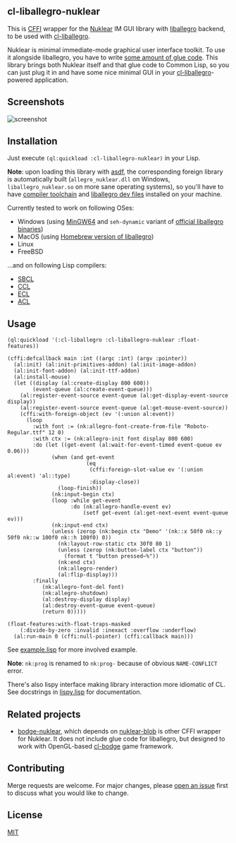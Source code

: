 cl-liballegro-nuklear
---------------------
This is [CFFI](https://common-lisp.net/project/cffi) wrapper for the [Nuklear](https://github.com/Immediate-Mode-UI/Nuklear) IM GUI library with [liballegro](https://liballeg.org) backend, to be used with [cl-liballegro](https://github.com/resttime/cl-liballegro).

Nuklear is minimal immediate-mode graphical user interface toolkit. To use it alongside liballegro, you have to write [some amount of glue code](https://github.com/Immediate-Mode-UI/Nuklear/blob/master/demo/allegro5/nuklear_allegro5.h). This library brings both Nuklear itself and that glue code to Common Lisp, so you can just plug it in and have some nice minimal GUI in your [cl-liballegro](https://github.com/resttime/cl-liballegro)-powered application.

Screenshots
-----------
![screenshot](https://gitlab.com/lockie/cl-liballegro-nuklear/-/raw/master/screenshot.png)

Installation
------------
Just execute `(ql:quickload :cl-liballegro-nuklear)` in your Lisp.

**Note**: upon loading this library with [asdf](https://common-lisp.net/project/asdf), the corresponding foreign library is automatically built (`allegro_nuklear.dll` on Windows, `liballegro_nuklear.so` on more sane operating systems), so you'll have to have [compiler toolchain](https://gcc.gnu.org) and [liballegro dev files](https://liballeg.org/download.html) installed on your machine.

Currently tested to work on following OSes:
* Windows (using [MinGW64](https://mingw-w64.org/downloads/#mingw-builds) and `seh-dynamic` variant of [official liballegro binaries](https://github.com/liballeg/allegro5/releases))
* MacOS (using [Homebrew version of liballegro](https://formulae.brew.sh/formula/allegro))
* Linux
* FreeBSD

...and on following Lisp compilers:
* [SBCL](http://sbcl.org)
* [CCL](https://ccl.clozure.com)
* [ECL](https://common-lisp.net/project/ecl/main.html)
* [ACL](https://franz.com/products/allegro-common-lisp)

Usage
-----

```common-lisp
(ql:quickload '(:cl-liballegro :cl-liballegro-nuklear :float-features))

(cffi:defcallback main :int ((argc :int) (argv :pointer))
  (al:init) (al:init-primitives-addon) (al:init-image-addon)
  (al:init-font-addon) (al:init-ttf-addon)
  (al:install-mouse)
  (let ((display (al:create-display 800 600))
        (event-queue (al:create-event-queue)))
    (al:register-event-source event-queue (al:get-display-event-source display))
    (al:register-event-source event-queue (al:get-mouse-event-source))
    (cffi:with-foreign-object (ev '(:union al:event))
      (loop
        :with font := (nk:allegro-font-create-from-file "Roboto-Regular.ttf" 12 0)
        :with ctx := (nk:allegro-init font display 800 600)
        :do (let ((get-event (al:wait-for-event-timed event-queue ev 0.06)))
              (when (and get-event
                         (eq
                          (cffi:foreign-slot-value ev '(:union al:event) 'al::type)
                          :display-close))
                (loop-finish))
              (nk:input-begin ctx)
              (loop :while get-event
                    :do (nk:allegro-handle-event ev)
                        (setf get-event (al:get-next-event event-queue ev)))
              (nk:input-end ctx)
              (unless (zerop (nk:begin ctx "Demo" '(nk::x 50f0 nk::y 50f0 nk::w 100f0 nk::h 100f0) 0))
                (nk:layout-row-static ctx 30f0 80 1)
                (unless (zerop (nk:button-label ctx "button"))
                  (format t "button pressed~%"))
                (nk:end ctx)
                (nk:allegro-render)
                (al:flip-display)))
        :finally
           (nk:allegro-font-del font)
           (nk:allegro-shutdown)
           (al:destroy-display display)
           (al:destroy-event-queue event-queue)
           (return 0)))))

(float-features:with-float-traps-masked
    (:divide-by-zero :invalid :inexact :overflow :underflow)
  (al:run-main 0 (cffi:null-pointer) (cffi:callback main)))
```

See [example.lisp](https://gitlab.com/lockie/cl-liballegro-nuklear/-/blob/master/src/example.lisp) for more involved example.

**Note**: `nk:prog` is renamed to `nk:prog-` because of obvious `NAME-CONFLICT` error.

There's also lispy interface making library interaction more idiomatic of CL. See docstrings in [lispy.lisp](https://gitlab.com/lockie/cl-liballegro-nuklear/-/blob/master/src/lispy.lisp) for documentation.

Related projects
----------------
* [bodge-nuklear](http://quickdocs.org/bodge-nuklear), which depends on [nuklear-blob](http://quickdocs.org/nuklear-blob) is other CFFI wrapper for Nuklear. It does not include glue code for liballegro, but designed to work with OpenGL-based [cl-bodge](https://github.com/borodust/cl-bodge) game framework.

Contributing
------------
Merge requests are welcome. For major changes, please [open an issue](https://gitlab.com/lockie/cl-liballegro-nuklear/-/issues/new) first to discuss what you would like to change.

License
-------
[MIT](https://choosealicense.com/licenses/mit)
